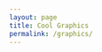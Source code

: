 ```yaml
---
layout: page
title: Cool Graphics
permalink: /graphics/
---
```


<div >
    <APPLET CODE="Tester.class" WIDTH="800" HEIGHT="500"></APPLET>
</div>